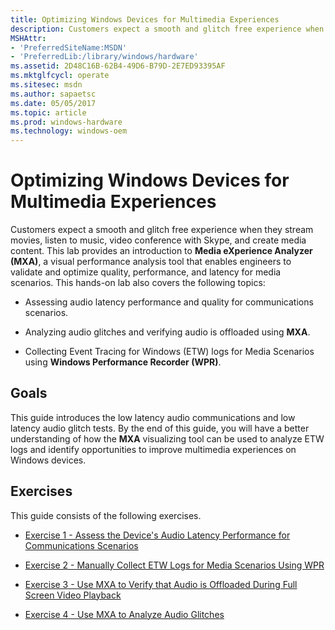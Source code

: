 ```yaml
---
title: Optimizing Windows Devices for Multimedia Experiences
description: Customers expect a smooth and glitch free experience when they stream movies, listen to music, video conference with Skype, and create media content.
MSHAttr:
- 'PreferredSiteName:MSDN'
- 'PreferredLib:/library/windows/hardware'
ms.assetid: 2D48C16B-62B4-49D6-B79D-2E7ED93395AF
ms.mktglfcycl: operate
ms.sitesec: msdn
ms.author: sapaetsc
ms.date: 05/05/2017
ms.topic: article
ms.prod: windows-hardware
ms.technology: windows-oem
---
```


# Optimizing Windows Devices for Multimedia Experiences


Customers expect a smooth and glitch free experience when they stream movies, listen to music, video conference with Skype, and create media content. This lab provides an introduction to **Media eXperience Analyzer (MXA)**, a visual performance analysis tool that enables engineers to validate and optimize quality, performance, and latency for media scenarios. This hands-on lab also covers the following topics:

-   Assessing audio latency performance and quality for communications scenarios.

-   Analyzing audio glitches and verifying audio is offloaded using **MXA**.

-   Collecting Event Tracing for Windows (ETW) logs for Media Scenarios using **Windows Performance Recorder (WPR)**.

## Goals


This guide introduces the low latency audio communications and low latency audio glitch tests. By the end of this guide, you will have a better understanding of how the **MXA** visualizing tool can be used to analyze ETW logs and identify opportunities to improve multimedia experiences on Windows devices.

## Exercises


This guide consists of the following exercises.

-   [Exercise 1 - Assess the Device's Audio Latency Performance for Communications Scenarios](optimizing-windows-devices-for-multimedia-experiences-exercise-1.md)

-   [Exercise 2 - Manually Collect ETW Logs for Media Scenarios Using WPR](optimizing-windows-devices-for-multimedia-experiences-exercise-2.md)

-   [Exercise 3 - Use MXA to Verify that Audio is Offloaded During Full Screen Video Playback](optimizing-windows-devices-for-multimedia-experiences-exercise-3.md)

-   [Exercise 4 - Use MXA to Analyze Audio Glitches](optimizing-windows-devices-for-multimedia-experiences-exercise-4.md)

 

 







